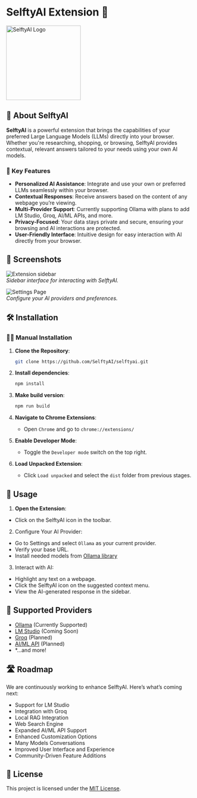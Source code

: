 # SelftyAI Extension 🚀

<!--
[![Chrome Web Store](https://img.shields.io/chrome-web-store/v/EXTENSION_ID)](https://chrome.google.com/webstore/detail/selftyai/EXTENSION_ID)
[![License](https://img.shields.io/github/license/SelftyAI/selftyai)](LICENSE)
[![GitHub Stars](https://img.shields.io/github/stars/SelftyAI/extension?style=social)](https://github.com/SelftyAI/extension/stargazers)
-->

<img
  src="https://selftyai.com/logo.png"
  alt="SelftyAI Logo"
  width="200"
  height="200"
/>

## 🧠 About SelftyAI

**SelftyAI** is a powerful extension that brings the capabilities of your preferred Large Language Models (LLMs) directly into your browser. Whether you're researching, shopping, or browsing, SelftyAI provides contextual, relevant answers tailored to your needs using your own AI models.

### 🌟 Key Features

- **Personalized AI Assistance**: Integrate and use your own or preferred LLMs seamlessly within your browser.
- **Contextual Responses**: Receive answers based on the content of any webpage you’re viewing.
- **Multi-Provider Support**: Currently supporting Ollama with plans to add LM Studio, Groq, AI/ML APIs, and more.
- **Privacy-Focused**: Your data stays private and secure, ensuring your browsing and AI interactions are protected.
- **User-Friendly Interface**: Intuitive design for easy interaction with AI directly from your browser.

## 📸 Screenshots

![Extension sidebar](https://github.com/user-attachments/assets/2ce4e3af-32d7-4fae-bca1-651de45291f6)
<br>
*Sidebar interface for interacting with SelftyAI.*

![Settings Page](https://github.com/user-attachments/assets/717dc816-e526-4ad2-893d-202f945a5b36)
<br>
*Configure your AI providers and preferences.*

## 🛠️ Installation

<!--
### 📥 From Chrome Web Store

1. Visit the [SelftyAI Chrome Extension](https://chrome.google.com/webstore/detail/selftyai/EXTENSION_ID) page.
2. Click on **"Add to Chrome"**.
3. Confirm the installation by clicking **"Add Extension"**.
-->

### 🧑‍💻 Manual Installation

1. **Clone the Repository**:
   ```bash
   git clone https://github.com/SelftyAI/selftyai.git
   ```
   
2. **Install dependencies**:
   ```bash
   npm install
   ```

3. **Make build version**:<br>
   ```bash
   npm run build
   ```

4. **Navigate to Chrome Extensions**:
   - Open `Chrome` and go to `chrome://extensions/`
  
5. **Enable Developer Mode**:
   - Toggle the `Developer mode` switch on the top right.
  
6. **Load Unpacked Extension**:
   - Click  `Load unpacked` and select the `dist` folder from previous stages.

## 📝 Usage

1. **Open the Extension**:
- Click on the SelftyAI icon in the toolbar.

2. Configure Your AI Provider:
- Go to Settings and select `Ollama` as your current provider.
- Verify your base URL.
- Install needed models from [Ollama library](https://ollama.com/library)

3. Interact with AI:
- Highlight any text on a webpage.
- Click the SelftyAI icon on the suggested context menu.
- View the AI-generated response in the sidebar.

## 🔌 Supported Providers
- [Ollama](https://ollama.com/) (Currently Supported)
- [LM Studio](https://lmstudio.ai/) (Coming Soon)
- [Groq](https://groq.com/) (Planned)
- [AI/ML API](https://aimlapi.com/) (Planned)
- *...and more!

## 🛣️ Roadmap
We are continuously working to enhance SelftyAI. Here’s what’s coming next:

- Support for LM Studio
- Integration with Groq
- Local RAG Integration
- Web Search Engine
- Expanded AI/ML API Support
- Enhanced Customization Options
- Many Models Conversations
- Improved User Interface and Experience
- Community-Driven Feature Additions

## 📄 License
This project is licensed under the [MIT License](LICENSE).
